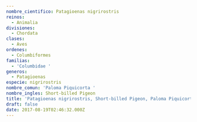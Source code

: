 ```yaml
---
nombre_cientifico: Patagioenas nigrirostris
reinos:
  - Animalia
divisiones:
  - Chordata
clases:
  - Aves
ordenes:
  - Columbiformes
familias:
  - 'Columbidae '
generos:
  - Patagioenas
especie: nigrirostris
nombre_comun: 'Paloma Piquicorta '
nombre_ingles: Short-billed Pigeon
title: 'Patagioenas nigrirostris, Short-billed Pigeon, Paloma Piquicorta '
draft: false
date: 2017-08-19T02:46:32.000Z
---
```


